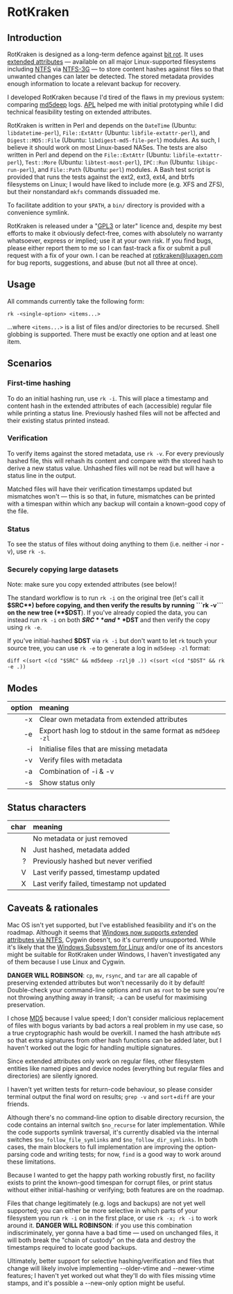 ﻿# RotKraken

## Introduction
RotKraken is designed as a long-term defence against [bit rot](http://en.wikipedia.org/wiki/Data_corruption). It uses [extended attributes](http://en.wikipedia.org/wiki/Extended_file_attributes) &mdash; available on all major Linux-supported filesystems including [NTFS](http://en.wikipedia.org/wiki/NTFS) via [NTFS-3G](http://en.wikipedia.org/wiki/NTFS-3G) &mdash; to store content hashes against files so that unwanted changes can later be detected. The stored metadata provides enough information to locate a relevant backup for recovery.

I developed RotKraken because I'd tired of the flaws in my previous system: comparing [md5deep](http://en.wikipedia.org/wiki/Md5deep) logs. [APL](mailto:andrew@landells.net) helped me with initial prototyping while I did technical feasibility testing on extended attributes.

RotKraken is written in Perl and depends on the ```DateTime``` (Ubuntu: ```libdatetime-perl```), ```File::ExtAttr``` (Ubuntu: ```libfile-extattr-perl```), and ```Digest::MD5::File``` (Ubuntu: ```libdigest-md5-file-perl```) modules. As such, I believe it should work on most Linux-based NASes. The tests are also written in Perl and depend on the ```File::ExtAttr``` (Ubuntu: ```libfile-extattr-perl```), ```Test::More``` (Ubuntu: ```libtest-most-perl```), ```IPC::Run``` (Ubuntu: ```libipc-run-perl```), and ```File::Path``` (Ubuntu: ```perl```) modules. A Bash test script is provided that runs the tests against the ext2, ext3, ext4, and btrfs filesystems on Linux; I would have liked to include more (e.g. XFS and ZFS), but their nonstandard ```mkfs``` commands dissuaded me.

To facilitate addition to your ```$PATH```, a ```bin/``` directory is provided with a convenience symlink.

RotKraken is released under a "[GPL3](http://www.gnu.org/licenses/gpl-3.0.en.html) or later" licence and, despite my best efforts to make it obviously defect-free, comes with absolutely no warranty whatsoever, express or implied; use it at your own risk. If you find bugs, please either report them to me so I can fast-track a fix or submit a pull request with a fix of your own. I can be reached at rotkraken@luxagen.com for bug reports, suggestions, and abuse (but not all three at once).

## Usage
All commands currently take the following form:

```rk -<single-option> <items...>```

...where ```<items...>``` is a list of files and/or directories to be recursed. Shell globbing is supported. There must be exactly one option and at least one item.

## Scenarios

### First-time hashing

To do an initial hashing run, use ```rk -i```. This will place a timestamp and content hash in the extended attributes of each (accessible) regular file while printing a status line. Previously hashed files will not be affected and their existing status printed instead.

### Verification
To verify items against the stored metadata, use ```rk -v```. For every previously hashed file, this will rehash its content and compare with the stored hash to derive a new status value. Unhashed files will not be read but will have a status line in the output.

Matched files will have their verification timestamps updated but mismatches won't &mdash; this is so that, in future, mismatches can be printed with a timespan within which any backup will contain a known-good copy of the file.

### Status
To see the status of files without doing anything to them (i.e. neither -i nor -v), use ```rk -s```.

### Securely copying large datasets
Note: make sure you copy extended attributes (see below)!

The standard workflow is to run ```rk -i``` on the original tree (let's call it **$SRC**) before copying, and then verify the results by running ```rk -v``` on the new tree (**$DST**). If you've already copied the data, you can instead run ```rk -i``` on both **$SRC** and **$DST** and then verify the copy using ```rk -e```.

If you've initial-hashed **$DST** via ```rk -i``` but don't want to let ```rk``` touch your source tree, you can use ```rk -e``` to generate a log in ```md5deep -zl``` format:

```diff <(sort <(cd "$SRC" && md5deep -rzlj0 .)) <(sort <(cd "$DST" && rk -e .))```

## Modes
| option | meaning                                                       |
| -----: | :------------------------------------------------------------ |
|     -x | Clear own metadata from extended attributes                   |
|     -e | Export hash log to stdout in the same format as ````md5deep -zl```` |
|     -i | Initialise files that are missing metadata                    |
|     -v | Verify files with metadata                                    |
|     -a | Combination of -i & -v                                        |
|     -s | Show status only                                              |

## Status characters

|   char  | meaning                                   |
| ------: | :------                                   |
| <space> | No metadata or just removed               |
|       N | Just hashed, metadata added               |
|       ? | Previously hashed but never verified      |
|       V | Last verify passed, timestamp updated     |
|       X | Last verify failed, timestamp not updated |

## Caveats & rationales
Mac OS isn't yet supported, but I've established feasibility and it's on the roadmap. Although it seems that [Windows now supports extended attributes via NTFS](http://milestone-of-se.nesuke.com/en/sv-basic/windows-basic/ntfs-filesystem-structure), Cygwin doesn't, so it's currently unsupported. While it's likely that the [Windows Subsystem for Linux](http://en.wikipedia.org/wiki/Windows_Subsystem_for_Linux) and/or one of its ancestors might be suitable for RotKraken under Windows, I haven't investigated any of them because I use Linux and Cygwin.

**DANGER WILL ROBINSON**: ```cp```, ```mv```, ```rsync```, and ```tar``` are all capable of preserving extended attributes but won't necessarily do it by default! Double-check your command-line options and run as ```root``` to be sure you're not throwing anything away in transit; ```-a``` can be useful for maximising preservation.

I chose [MD5](http://en.wikipedia.org/wiki/MD5) because I value speed; I don't consider malicious replacement of files with bogus variants by bad actors a real problem in my use case, so a true cryptographic hash would be overkill. I named the hash attribute `md5` so that extra signatures from other hash functions can be added later, but I haven't worked out the logic for handling multiple signatures.

Since extended attributes only work on regular files, other filesystem entities like named pipes and device nodes (everything but regular files and directories) are silently ignored.

I haven't yet written tests for return-code behaviour, so please consider terminal output the final word on results; ```grep -v``` and ```sort```+```diff``` are your friends.

Although there's no command-line option to disable directory recursion, the code contains an internal switch ```$no_recurse``` for later implementation. While the code supports symlink traversal, it's currently disabled via the internal switches ```$no_follow_file_symlinks``` and ```$no_follow_dir_symlinks```. In both cases, the main blockers to full implementation are improving the option-parsing code and writing tests; for now, ```find``` is a good way to work around these limitations.

Because I wanted to get the happy path working robustly first, no facility exists to print the known-good timespan for corrupt files, or print status without either initial-hashing or verifying; both features are on the roadmap.

Files that change legitimately (e.g. logs and backups) are not yet well supported; you can either be more selective in which parts of your filesystem you run ```rk -i``` on in the first place, or use ```rk -x; rk -i``` to work around it. **DANGER WILL ROBINSON**: if you use this combination indiscriminately, yer gonna have a bad time &mdash; used on unchanged files, it will both break the "chain of custody" on the data and destroy the timestamps required to locate good backups.

Ultimately, better support for selective hashing/verification and files that change will likely involve implementing --older-vtime and --newer-vtime features; I haven't yet worked out what they'll do with files missing vtime stamps, and it's possible a --new-only option might be useful.
